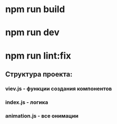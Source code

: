 # npm run build
# npm run dev
# npm run lint:fix

## Структура проекта:
### viev.js - функции создания компонентов
### index.js - логика
### animation.js - все онимации